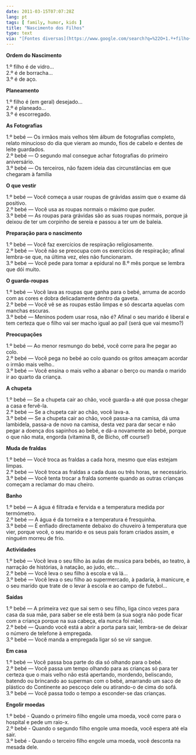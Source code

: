 ```yaml
---
date: 2011-03-15T07:07:28Z
lang: pt
tags: [ family, humor, kids ]
title: "Nascimento dos Filhos"
type: text
via: "[Fontes diversas](https://www.google.com/search?q=%22O+1.º+filho+é+de+vidro+O+2.º+é+de+borracha+O+3.º+é+de+aço%22)"
---
```


**Ordem do Nascimento**

1.º filho é de vidro...\
2.º é de borracha...\
3.º é de aço.

**Planeamento**

1.º filho é (em geral) desejado...\
2.º é planeado...\
3.º é escorregado.

**As Fotografias**

1.º bebé — Os irmãos mais velhos têm álbum de fotografias completo, relato minucioso do dia que vieram ao mundo, fios de cabelo e dentes de leite guardados.\
2.º bebé — O segundo mal consegue achar fotografias do primeiro aniversário.\
3.º bebé — Os terceiros, não fazem ideia das circunstâncias em que chegaram à família

**O que vestir**

1.º bebé — Você começa a usar roupas de grávidas assim que o exame dá positivo.\
2.º bebé — Você usa as roupas normais o máximo que puder.\
3.º bebé — As roupas para grávidas são as suas roupas normais, porque já deixou de ter um corpinho de sereia e passou a ter um de baleia.

**Preparação para o nascimento**

1.º bebé — Você faz exercícios de respiração religiosamente.\
2.º bebé — Você não se preocupa com os exercícios de respiração; afinal lembra-se que, na última vez, eles não funcionaram.\
3.º bebé — Você pede para tomar a epidural no 8.º mês porque se lembra que dói muito.

**O guarda-roupas**

1.º bebé — Você lava as roupas que ganha para o bebé, arruma de acordo com as cores e dobra delicadamente dentro da gaveta.\
2.º bebé — Você vê se as roupas estão limpas e só descarta aquelas com manchas escuras.\
3.º bebé — Meninos podem usar rosa, não é? Afinal o seu marido é liberal e tem certeza que o filho vai ser macho igual ao pai! (será que vai mesmo?)

**Preocupações**

1.º bebé — Ao menor resmungo do bebé, você corre para lhe pegar ao colo.\
2.º bebé — Você pega no bebé ao colo quando os gritos ameaçam acordar o irmão mais velho..\
3.º bebé — Você ensina o mais velho a abanar o berço ou manda o marido ir ao quarto da criança.

**A chupeta**

1.º bebé — Se a chupeta cair ao chão, você guarda-a até que possa chegar a casa e fervê-la.\
2.º bebé — Se a chupeta cair ao chão, você lava-a.\
3.º bebé — Se a chupeta cair ao chão, você passa-a na camisa, dá uma lambidela, passa-a de novo na camisa, desta vez para dar secar e não pegar a doença dos sapinhos ao bebé, e dá-a novamente ao bebé, porque o que não mata, engorda (vitamina B, de Bicho, off course!)

**Muda de fraldas**

1.º bebé — Você troca as fraldas a cada hora, mesmo que elas estejam limpas.\
2.º bebé — Você troca as fraldas a cada duas ou três horas, se necessário.\
3.º bebé — Você tenta trocar a fralda somente quando as outras crianças começam a reclamar do mau cheiro.

**Banho**

1.º bebé — A água é filtrada e fervida e a temperatura medida por termómetro.\
2.º bebé — A água é da torneira e a temperatura é fresquinha.\
3.º bebé — É enfiado directamente debaixo do chuveiro à temperatura que vier, porque você, o seu marido e os seus pais foram criados assim, e ninguém morreu de frio.

**Actividades**

1.º bebé — Você leva o seu filho às aulas de musica para bebés, ao teatro, à narração de histórias, à natação, ao judo, etc...\
2.º bebè — Você leva o seu filho à escola e vá lá...\
3.º bebé — Você leva o seu filho ao supermercado, à padaria, à manicure, e o seu marido que trate de o levar à escola e ao campo de futebol...

**Saídas**

1.º bebé — A primeira vez que sai sem o seu filho, liga cinco vezes para casa da sua mãe, para saber se ele está bem (a sua sogra não pode ficar com a criança porque na sua cabeça, ela nunca foi mãe).\
2.º bebé — Quando você está a abrir a porta para sair, lembra-se de deixar o número de telefone à empregada.\
3.º bebé — Você manda a empregada ligar só se vir sangue.

**Em casa**

1.º bebé — Você passa boa parte do dia só olhando para o bebé.\
2.º bebé — Você passa um tempo olhando para as crianças só para ter certeza que o mais velho não está apertando, mordendo, beliscando, batendo ou brincando ao superman com o bebé, amarrando um saco de plástico do Continente ao  pescoço dele ou atirando-o de cima do sofá.\
3.º bebé — Você passa todo o tempo a esconder-se das crianças.

**Engolir moedas**

1.º bebé - Quando o primeiro filho engole uma moeda, você corre para o hospital e pede um raio-x.\
2.º bebé - Quando o segundo filho engole uma moeda, você espera até ela sair.\
3.º bebé - Quando o terceiro filho engole uma moeda, você desconta na mesada dele.

